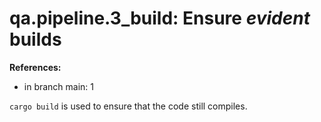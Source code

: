 # qa.pipeline.3_build: Ensure *evident* builds

**References:**

- in branch main: 1

`cargo build` is used to ensure that the code still compiles.
